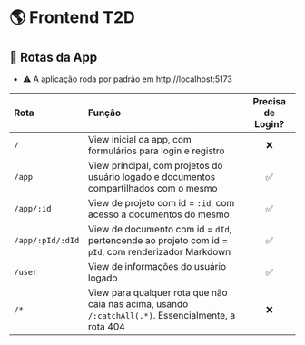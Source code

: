 # 🌎 Frontend T2D

## 🚌 Rotas da App

- ⚠ A aplicação roda por padrão em http://localhost:5173

| Rota             | Função                                                                                              | Precisa de Login? |
| :--------------- | :-------------------------------------------------------------------------------------------------- | :---------------: |
| `/`              | View inicial da app, com formulários para login e registro                                          |        ❌         |
| `/app`           | View principal, com projetos do usuário logado e documentos compartilhados com o mesmo              |        ✅         |
| `/app/:id`       | View de projeto com id = `:id`, com acesso a documentos do mesmo                                    |        ✅         |
| `/app/:pId/:dId` | View de documento com id = `dId`, pertencende ao projeto com id = `pId`, com renderizador Markdown  |        ✅         |
| `/user`          | View de informações do usuário logado                                                               |        ✅         |
| `/*`             | View para qualquer rota que não caia nas acima, usando `/:catchAll(.*)`. Essencialmente, a rota 404 |        ❌         |
